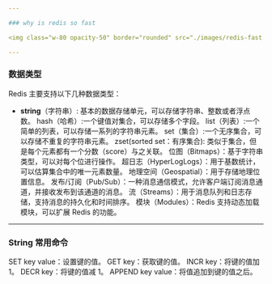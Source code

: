```yaml
---

### why is redis so fast

<img class="w-80 opacity-50" border="rounded" src="./images/redis-fast.png" alt="why-redis-so-fast">

---
```


### 数据类型

Redis 主要支持以下几种数据类型：

- **string**（字符串）: 基本的数据存储单元，可以存储字符串、整数或者浮点数。
  hash（哈希）:一个键值对集合，可以存储多个字段。
  list（列表）:一个简单的列表，可以存储一系列的字符串元素。
  set（集合）:一个无序集合，可以存储不重复的字符串元素。
  zset(sorted set：有序集合): 类似于集合，但是每个元素都有一个分数（score）与之关联。
  位图（Bitmaps）：基于字符串类型，可以对每个位进行操作。
  超日志（HyperLogLogs）：用于基数统计，可以估算集合中的唯一元素数量。
  地理空间（Geospatial）：用于存储地理位置信息。
  发布/订阅（Pub/Sub）：一种消息通信模式，允许客户端订阅消息通道，并接收发布到该通道的消息。
  流（Streams）：用于消息队列和日志存储，支持消息的持久化和时间排序。
  模块（Modules）：Redis 支持动态加载模块，可以扩展 Redis 的功能。

---

### String 常用命令

SET key value：设置键的值。
GET key：获取键的值。
INCR key：将键的值加 1。
DECR key：将键的值减 1。
APPEND key value：将值追加到键的值之后。